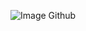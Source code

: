 <p><img src="https://octodex.github.com/images/yaktocat.png" alt="Image Github" title="Image of Yaktocat" /></p>
